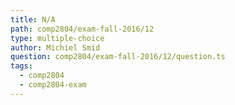 ```yaml
---
title: N/A
path: comp2804/exam-fall-2016/12
type: multiple-choice
author: Michiel Smid
question: comp2804/exam-fall-2016/12/question.ts
tags:
  - comp2804
  - comp2804-exam
---
```

